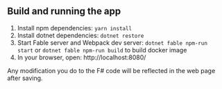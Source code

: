 ## Build and running the app

1. Install npm dependencies: `yarn install`
2. Install dotnet dependencies: `dotnet restore`
3. Start Fable server and Webpack dev server: `dotnet fable npm-run start`
   or `dotnet fable npm-run build` to build docker image
4. In your browser, open: http://localhost:8080/

Any modification you do to the F# code will be reflected in the web page after saving.
